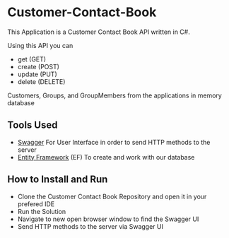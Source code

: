 # Customer-Contact-Book
This Application is a Customer Contact Book API written in C#.

Using this API you can 

- get (GET) 
- create (POST)
- update (PUT)
- delete (DELETE)

Customers, Groups, and GroupMembers from the applications in memory database

## Tools Used
- [Swagger](https://swagger.io/) For User Interface in order to send HTTP methods to the server
- [Entity Framework](https://learn.microsoft.com/en-us/aspnet/entity-framework) (EF) To create and work with our database

## How to Install and Run
- Clone the Customer Contact Book Repository and open it in your prefered IDE
- Run the Solution
- Navigate to new open browser window to find the Swagger UI
- Send HTTP methods to the server via Swagger UI
